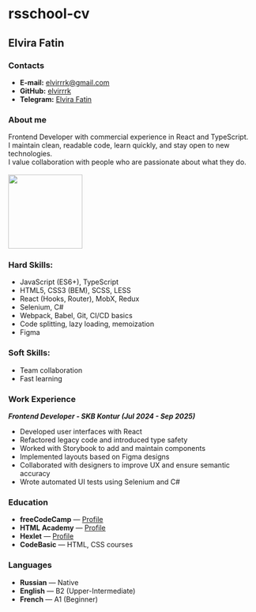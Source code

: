 # rsschool-cv
## Elvira Fatin
### Contacts
- **E-mail:** [elvirrrk@gmail.com](elvirrrk@gmail.com)
- **GitHub:** [elvirrrk](https://github.com/elvirrrk)
- **Telegram:** [Elvira Fatin](https://t.me/elvyix)
### About me 
Frontend Developer with commercial experience in React and TypeScript.\
I maintain clean, readable code, learn quickly, and stay open to new technologies.\
I value collaboration with people who are passionate about what they do.\
\
<a href="https://github.com/elvirrrk/github-readme-stats">
  <img height=150 src="https://github-readme-stats.vercel.app/api/top-langs/?username=elvirrrk&layout=compact"/>
</a>
### Hard Skills:
- JavaScript (ES6+), TypeScript  
- HTML5, CSS3 (BEM), SCSS, LESS  
- React (Hooks, Router), MobX, Redux  
- Selenium, C#  
- Webpack, Babel, Git, CI/CD basics  
- Code splitting, lazy loading, memoization  
- Figma
### Soft Skills:
- Team collaboration  
- Fast learning
### Work Experience
__*Frontend Developer - SKB Kontur (Jul 2024 - Sep 2025)*__
- Developed user interfaces with React  
- Refactored legacy code and introduced type safety  
- Worked with Storybook to add and maintain components  
- Implemented layouts based on Figma designs  
- Collaborated with designers to improve UX and ensure semantic accuracy  
- Wrote automated UI tests using Selenium and C# 
### Education
- **freeCodeCamp** — [Profile](https://www.freecodecamp.org/elvirrrk)  
- **HTML Academy** — [Profile](https://htmlacademy.ru/profile/id2288551)  
- **Hexlet** — [Profile](https://ru.hexlet.io/u/elvirrrk)  
- **CodeBasic** — HTML, CSS courses  
### Languages
- **Russian** — Native  
- **English** — B2 (Upper-Intermediate)  
- **French** — A1 (Beginner)
